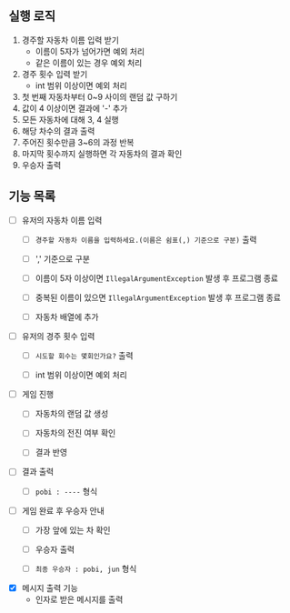 ## 실행 로직
1. 경주할 자동차 이름 입력 받기
    - 이름이 5자가 넘어가면 예외 처리
    - 같은 이름이 있는 경우 예외 처리
2. 경주 횟수 입력 받기
    - int 범위 이상이면 예외 처리
3. 첫 번째 자동차부터 0~9 사이의 랜덤 값 구하기
4. 값이 4 이상이면 결과에 '-' 추가
5. 모든 자동차에 대해 3, 4 실행
6. 해당 차수의 결과 출력
7. 주어진 횟수만큼 3~6의 과정 반복
8. 마지막 횟수까지 실행하면 각 자동차의 결과 확인
9. 우승자 출력

## 기능 목록
- [ ] 유저의 자동차 이름 입력
    - [ ] `경주할 자동차 이름을 입력하세요.(이름은 쉼표(,) 기준으로 구분)` 출력
    - [ ] ',' 기준으로 구분
    - [ ] 이름이 5자 이상이면 `IllegalArgumentException` 발생 후 프로그램 종료
    - [ ] 중복된 이름이 있으면 `IllegalArgumentException` 발생 후 프로그램 종료
    - [ ] 자동차 배열에 추가


- [ ] 유저의 경주 횟수 입력
    - [ ] `시도할 회수는 몇회인가요?` 출력
    - [ ] int 범위 이상이면 예외 처리


- [ ] 게임 진행
    - [ ] 자동차의 랜덤 값 생성
    - [ ] 자동차의 전진 여부 확인
    - [ ] 결과 반영


- [ ] 결과 출력
    - [ ] `pobi : ----` 형식


- [ ] 게임 완료 후 우승자 안내
    - [ ] 가장 앞에 있는 차 확인
    - [ ] 우승자 출력
    - [ ] `최종 우승자 : pobi, jun` 형식  


- [x] 메시지 출력 기능
  -  인자로 받은 메시지를 출력